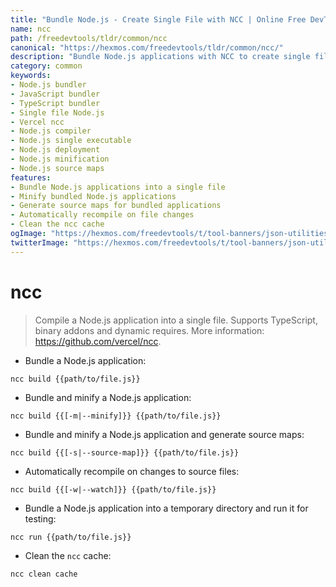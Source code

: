```yaml
---
title: "Bundle Node.js - Create Single File with NCC | Online Free DevTools by Hexmos"
name: ncc
path: /freedevtools/tldr/common/ncc
canonical: "https://hexmos.com/freedevtools/tldr/common/ncc/"
description: "Bundle Node.js applications with NCC to create single files. Supports TypeScript, binary addons, and dynamic requires. Free online tool, no registration required."
category: common
keywords:
- Node.js bundler
- JavaScript bundler
- TypeScript bundler
- Single file Node.js
- Vercel ncc
- Node.js compiler
- Node.js single executable
- Node.js deployment
- Node.js minification
- Node.js source maps
features:
- Bundle Node.js applications into a single file
- Minify bundled Node.js applications
- Generate source maps for bundled applications
- Automatically recompile on file changes
- Clean the ncc cache
ogImage: "https://hexmos.com/freedevtools/t/tool-banners/json-utilities-banner.png"
twitterImage: "https://hexmos.com/freedevtools/t/tool-banners/json-utilities-banner.png"
---
```


# ncc

> Compile a Node.js application into a single file.
> Supports TypeScript, binary addons and dynamic requires.
> More information: <https://github.com/vercel/ncc>.

- Bundle a Node.js application:

`ncc build {{path/to/file.js}}`

- Bundle and minify a Node.js application:

`ncc build {{[-m|--minify]}} {{path/to/file.js}}`

- Bundle and minify a Node.js application and generate source maps:

`ncc build {{[-s|--source-map]}} {{path/to/file.js}}`

- Automatically recompile on changes to source files:

`ncc build {{[-w|--watch]}} {{path/to/file.js}}`

- Bundle a Node.js application into a temporary directory and run it for testing:

`ncc run {{path/to/file.js}}`

- Clean the `ncc` cache:

`ncc clean cache`
